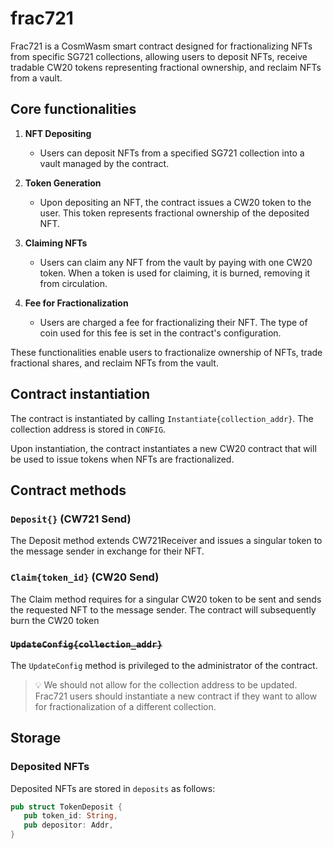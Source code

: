 # frac721

Frac721 is a CosmWasm smart contract designed for fractionalizing NFTs from specific SG721 collections, allowing users to deposit NFTs, receive tradable CW20 tokens representing fractional ownership, and reclaim NFTs from a vault.

## Core functionalities

1. **NFT Depositing**
   - Users can deposit NFTs from a specified SG721 collection into a vault managed by the contract.

2. **Token Generation**
   - Upon depositing an NFT, the contract issues a CW20 token to the user. This token represents fractional ownership of the deposited NFT.

3. **Claiming NFTs**
   - Users can claim any NFT from the vault by paying with one CW20 token. When a token is used for claiming, it is burned, removing it from circulation.

4. **Fee for Fractionalization**
   - Users are charged a fee for fractionalizing their NFT. The type of coin used for this fee is set in the contract's configuration.

These functionalities enable users to fractionalize ownership of NFTs, trade fractional shares, and reclaim NFTs from the vault.

## Contract instantiation

The contract is instantiated by calling `Instantiate{collection_addr}`. The collection address is stored in `CONFIG`.

Upon instantiation, the contract instantiates a new CW20 contract that will be used to issue tokens when NFTs are fractionalized.

## Contract methods

### `Deposit{}` (CW721 Send)

The Deposit method extends CW721Receiver and issues a singular token to the message sender in exchange for their NFT.

### `Claim{token_id}` (CW20 Send)

The Claim method requires for a singular CW20 token to be sent and sends the requested NFT to the message sender. The contract will subsequently burn the CW20 token

### ~~`UpdateConfig{collection_addr}`~~

The `UpdateConfig` method is privileged to the administrator of the contract.

> 💡 We should not allow for the collection address to be updated. Frac721 users should instantiate a new contract if they want to allow for fractionalization of a different collection.


## Storage

### Deposited NFTs

Deposited NFTs are stored in `deposits` as follows:

```rust
pub struct TokenDeposit {
   pub token_id: String,
   pub depositor: Addr,
}
```

